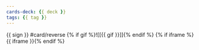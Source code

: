 ```yaml
---
cards-deck: {{ deck }}
tags: {{ tag }}
---
```


{{ sign }} #card/reverse
{% if gif %}![[{{ gif }}]]{% endif %}
{% if iframe %}{{ iframe }}{% endif %}